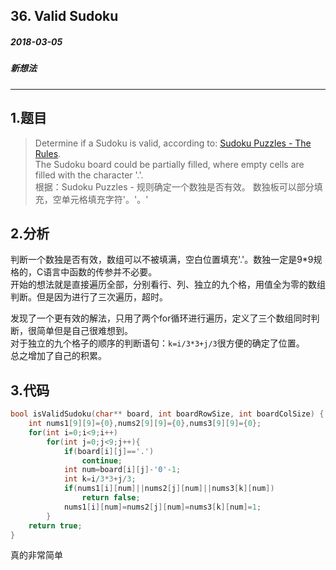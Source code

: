 ## 36. Valid Sudoku
##### 2018-03-05 
##### 新想法
***
## 1.题目
>Determine if a Sudoku is valid, according to: [Sudoku Puzzles - The Rules](http://sudoku.com.au/TheRules.aspx).  
The Sudoku board could be partially filled, where empty cells are filled with the character '.'.    
根据：Sudoku Puzzles - 规则确定一个数独是否有效。 数独板可以部分填充，空单元格填充字符'。'。'

## 2.分析
判断一个数独是否有效，数组可以不被填满，空白位置填充'.'。数独一定是9*9规格的，C语言中函数的传参并不必要。  
开始的想法就是直接遍历全部，分别看行、列、独立的九个格，用值全为零的数组判断。但是因为进行了三次遍历，超时。  

发现了一个更有效的解法，只用了两个for循环进行遍历，定义了三个数组同时判断，很简单但是自己很难想到。  
对于独立的九个格子的顺序的判断语句：``k=i/3*3+j/3``很方便的确定了位置。  
总之增加了自己的积累。
## 3.代码
```c
bool isValidSudoku(char** board, int boardRowSize, int boardColSize) {
    int nums1[9][9]={0},nums2[9][9]={0},nums3[9][9]={0};
    for(int i=0;i<9;i++)
        for(int j=0;j<9;j++){
            if(board[i][j]=='.')
                continue;
            int num=board[i][j]-'0'-1;
            int k=i/3*3+j/3;
            if(nums1[i][num]||nums2[j][num]||nums3[k][num])
                return false;
            nums1[i][num]=nums2[j][num]=nums3[k][num]=1;
        }
    return true;
}
```
真的非常简单
